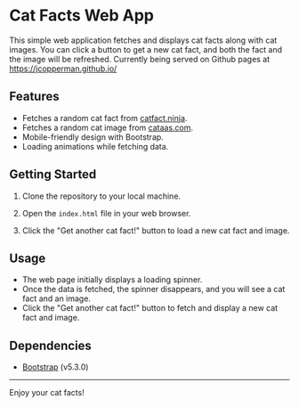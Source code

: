 # Cat Facts Web App

This simple web application fetches and displays cat facts along with cat images. You can click a button to get a new cat fact, and both the fact and the image will be refreshed. Currently being served on Github pages at https://jcopperman.github.io/

## Features

- Fetches a random cat fact from [catfact.ninja](https://catfact.ninja/fact).
- Fetches a random cat image from [cataas.com](https://cataas.com/cat).
- Mobile-friendly design with Bootstrap.
- Loading animations while fetching data.

## Getting Started

1. Clone the repository to your local machine.

2. Open the `index.html` file in your web browser.

3. Click the "Get another cat fact!" button to load a new cat fact and image.

## Usage

- The web page initially displays a loading spinner.
- Once the data is fetched, the spinner disappears, and you will see a cat fact and an image.
- Click the "Get another cat fact!" button to fetch and display a new cat fact and image.

## Dependencies

- [Bootstrap](https://getbootstrap.com/) (v5.3.0)

---

Enjoy your cat facts!

